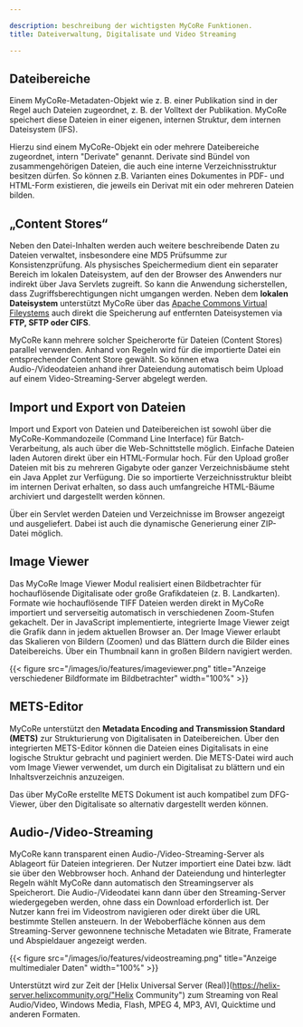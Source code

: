 ```yaml
---

description: beschreibung der wichtigsten MyCoRe Funktionen.
title: Dateiverwaltung, Digitalisate und Video Streaming

---
```


## Dateibereiche

Einem MyCoRe-Metadaten-Objekt wie z. B. einer Publikation sind in der Regel auch Dateien zugeordnet,
z. B. der Volltext der Publikation. MyCoRe speichert diese Dateien in einer eigenen, internen Struktur, dem
internen Dateisystem (IFS).

Hierzu sind einem MyCoRe-Objekt ein oder mehrere Dateibereiche zugeordnet, intern "Derivate" genannt.
Derivate sind Bündel von zusammengehörigen Dateien, die auch eine interne Verzeichnisstruktur besitzen dürfen.
So können z.B. Varianten eines Dokumentes in PDF- und HTML-Form existieren, die jeweils ein Derivat mit
ein oder mehreren Dateien bilden.

## „Content Stores“

Neben den Datei-Inhalten werden auch weitere beschreibende Daten zu Dateien verwaltet,
insbesondere eine MD5 Prüfsumme zur Konsistenzprüfung. Als physisches Speichermedium dient ein separater Bereich
im lokalen Dateisystem, auf den der Browser des Anwenders nur indirekt über Java Servlets zugreift.
So kann die Anwendung sicherstellen, dass Zugriffsberechtigungen nicht umgangen werden. Neben dem **lokalen Dateisystem**
unterstützt MyCoRe über das [Apache Commons Virtual Fileystems](http://commons.apache.org/proper/commons-vfs/filesystems.html)
auch direkt die Speicherung auf entfernten Dateisystemen via <strong>FTP, SFTP oder CIFS</strong>.

MyCoRe kann mehrere solcher Speicherorte für Dateien (Content Stores) parallel verwenden.
Anhand von Regeln wird für die importierte Datei ein entsprechender Content Store gewählt.
So können etwa Audio-/Videodateien anhand ihrer Dateiendung automatisch beim Upload auf
einem Video-Streaming-Server abgelegt werden.

## Import und Export von Dateien

Import und Export von Dateien und Dateibereichen ist sowohl über die
MyCoRe-Kommandozeile (Command Line Interface) für Batch-Verarbeitung,
als auch über die Web-Schnittstelle möglich.
Einfache Dateien laden Autoren direkt über ein HTML-Formular hoch.
Für den Upload großer Dateien mit bis zu mehreren Gigabyte oder ganzer Verzeichnisbäume
steht ein Java Applet zur Verfügung. Die so importierte Verzeichnisstruktur bleibt im internen Derivat erhalten,
so dass auch umfangreiche HTML-Bäume archiviert und dargestellt werden können.

Über ein Servlet werden Dateien und Verzeichnisse im Browser angezeigt und ausgeliefert.
Dabei ist auch die dynamische Generierung einer ZIP-Datei möglich.

## Image Viewer

Das MyCoRe Image Viewer Modul realisiert einen Bildbetrachter für
hochauflösende Digitalisate oder große Grafikdateien (z. B. Landkarten).
Formate wie hochauflösende TIFF Dateien werden direkt in MyCoRe importiert und
serverseitig automatisch in verschiedenen Zoom-Stufen gekachelt.
Der in JavaScript implementierte, integrierte Image Viewer zeigt die Grafik dann in jedem aktuellen Browser an.
Der Image Viewer erlaubt das Skalieren von Bildern (Zoomen) und das Blättern durch die Bilder eines Dateibereichs.
Über ein Thumbnail kann in großen Bildern navigiert werden.

{{< figure src="/images/io/features/imageviewer.png"  title="Anzeige verschiedener Bildformate im Bildbetrachter" width="100%" >}}

## METS-Editor

MyCoRe unterstützt den **Metadata Encoding and Transmission Standard (METS)** zur Strukturierung
von Digitalisaten in Dateibereichen. Über den integrierten METS-Editor können die Dateien eines Digitalisats
in eine logische Struktur gebracht und paginiert werden. Die METS-Datei wird auch vom Image Viewer verwendet,
um durch ein Digitalisat zu blättern und ein Inhaltsverzeichnis anzuzeigen.

Das über MyCoRe erstellte METS Dokument ist auch kompatibel zum DFG-Viewer, über den Digitalisate
so alternativ dargestellt werden können.

## Audio-/Video-Streaming

MyCoRe kann transparent einen Audio-/Video-Streaming-Server als Ablageort für Dateien integrieren.
Der Nutzer importiert eine Datei bzw. lädt sie über den Webbrowser hoch.
Anhand der Dateiendung und hinterlegter Regeln wählt MyCoRe dann
automatisch den Streamingserver als Speicherort. Die Audio-/Videodatei kann dann über den
Streaming-Server wiedergegeben  werden, ohne dass ein Download erforderlich ist.
Der Nutzer kann frei im Videostrom navigieren oder direkt über die URL
bestimmte Stellen ansteuern. In der Weboberfläche können aus dem
Streaming-Server gewonnene technische Metadaten wie Bitrate, Framerate und Abspieldauer angezeigt werden.

{{< figure src="/images/io/features/videostreaming.png"  title="Anzeige multimedialer Daten" width="100%" >}}

Unterstützt wird zur Zeit der
[Helix Universal Server (Real)](https://helix-server.helixcommunity.org/"Helix Community")
zum Streaming von Real Audio/Video, Windows Media, Flash, MPEG 4, MP3, AVI, Quicktime und anderen Formaten.